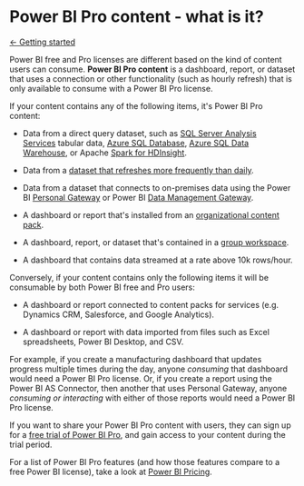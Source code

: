 <properties 
   pageTitle="Power BI Pro content - what is it?"
   description="Power BI Pro content - what is it?"
   services="powerbi" 
   documentationCenter="" 
   authors="jastru" 
   manager="mblythe" 
   editor=""
   tags=""/>
 
<tags
   ms.service="powerbi"
   ms.devlang="NA"
   ms.topic="article"
   ms.tgt_pltfrm="NA"
   ms.workload="powerbi"
   ms.date="10/16/2015"
   ms.author="jastru"/>

# Power BI Pro content - what is it?  
[← Getting started](https://support.powerbi.com/knowledgebase/topics/63037-getting-started)

Power BI free and Pro licenses are different based on the kind of content users can consume.  **Power BI Pro content** is a dashboard, report, or dataset that uses a connection or other functionality (such as hourly refresh) that is only available to consume with a Power BI Pro license.

If your content contains any of the following items, it's Power BI Pro content:

-   Data from a direct query dataset, such as [SQL Server Analysis Services](https://support.powerbi.com/knowledgebase/articles/471633) tabular data, [Azure SQL Database](https://support.powerbi.com/knowledgebase/articles/581421), [Azure SQL Data Warehouse](https://support.powerbi.com/knowledgebase/articles/636088), or Apache [Spark for HDInsight](https://support.powerbi.com/knowledgebase/articles/654094).

-   Data from a [dataset that refreshes more frequently than daily](https://support.powerbi.com/knowledgebase/articles/474669).

-   Data from a dataset that connects to on-premises data using the Power BI [Personal Gateway](https://support.powerbi.com/knowledgebase/articles/649846) or Power BI [Data Management Gateway](https://support.powerbi.com/knowledgebase/articles/497354).

-   A dashboard or report that's installed from an [organizational content pack](https://support.powerbi.com/knowledgebase/articles/651040).

-   A dashboard, report, or dataset that's contained in a [group workspace](https://support.powerbi.com/knowledgebase/articles/654247).

-   A dashboard that contains data streamed at a rate above 10k rows/hour.

Conversely, if your content contains only the following items it will be consumable by both Power BI free and Pro users:

-   A dashboard or report connected to content packs for services (e.g. Dynamics CRM, Salesforce, and Google Analytics).

-   A dashboard or report with data imported from files such as Excel spreadsheets, Power BI Desktop, and CSV.

For example, if you create a manufacturing dashboard that updates progress multiple times during the day, anyone *consuming* that dashboard would need a Power BI Pro license. Or, if you create a report using the Power BI AS Connector, then another that uses Personal Gateway, anyone *consuming or interacting* with either of those reports would need a Power BI Pro license.

If you want to share your Power BI Pro content with users, they can sign up for a [free trial of Power BI Pro](https://support.powerbi.com/knowledgebase/articles/664495), and gain access to your content during the trial period.

For a list of Power BI Pro features (and how those features compare to a free Power BI license), take a look at [Power BI Pricing](https://powerbi.microsoft.com/pricing).